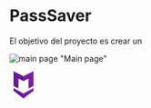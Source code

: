 # PassSaver

El objetivo del proyecto es crear un 


![main page](src="./img/Main_page.png") "Main page"

![alt text](https://github.com/adam-p/markdown-here/raw/master/src/common/images/icon48.png "Logo Title Text 1")